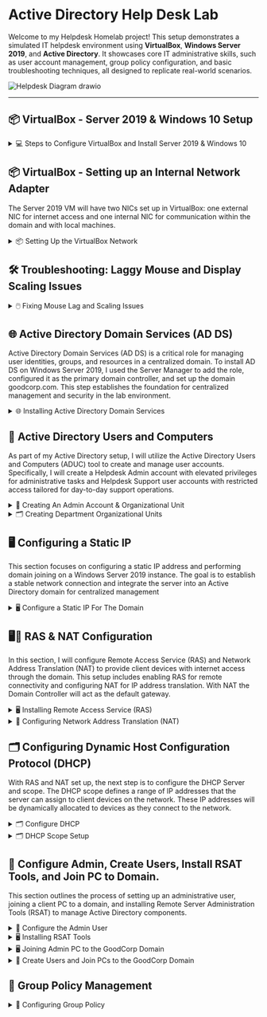 # Active Directory Help Desk Lab

Welcome to my Helpdesk Homelab project! This setup demonstrates a simulated IT helpdesk environment using **VirtualBox**, **Windows Server 2019**, and **Active Directory**. It showcases core IT administrative skills, such as user account management, group policy configuration, and basic troubleshooting techniques, all designed to replicate real-world scenarios.

![Helpdesk Diagram drawio](https://github.com/user-attachments/assets/8f702151-2c27-45c6-87da-01b321d7d5ad)

---

## 📦 VirtualBox - Server 2019 & Windows 10 Setup

<details>
<summary>💻 Steps to Configure VirtualBox and Install Server 2019 & Windows 10</summary>

### 1️⃣ Download and Install VirtualBox
- To start I visited the [VirtualBox website](https://www.oracle.com/virtualization/technologies/vm/downloads/virtualbox-downloads.html) and downloaded the latest version.  
- Follow the installation wizard to complete the setup.

### 2️⃣ Download the Windows Server 2019 & Windows 10 ISO
- To download the Server 2019 ISO, I went to the [Microsoft Evaluation Center](https://www.microsoft.com/en-us/evalcenter/) and searched for "Windows Server 2019."
- To download the Windows 10 ISO I went to [Microsoft Software Download Page](https://www.microsoft.com/en-us/software-download/windows10)

### 3️⃣ Create a New Virtual Machine
- Open VirtualBox and click `New`.
  
  ![New VM Screenshot](https://github.com/user-attachments/assets/7116c63c-d6a3-4a0d-a759-9df440eea598)

- I named the virtual machine `Server 2019`.  
- Select the downloaded Windows Server 2019 ISO image.  
- I checked `Skip Unattended Installation`, then I clicked `Next`
  
  ![Screenshot 2024-12-30 220652](https://github.com/user-attachments/assets/83a81a79-8a1f-4da3-b21a-3ae4fcd8a7fe)

### 4️⃣ Configure Virtual Machine Hardware Settings
- Next, I allocated `4 CPU cores` and `4GB of RAM`.  

   ![Hardware Configuration Screenshot](https://github.com/user-attachments/assets/061c035b-8fd4-4f57-9bf2-ee66c5dde676)
  
- Next, I set the virtual hard disk size to `50GB`.  

  ![Hard Disk Size Screenshot](https://github.com/user-attachments/assets/0b1a7605-65f7-4893-bb85-e39973ebf9c4)
  
- Click `Finish` to complete the setup.  

  ![Screenshot 2024-12-30 222023](https://github.com/user-attachments/assets/54dd2892-fd6b-47fd-91b5-7c71a06cd88a)

### 5️⃣ Install Windows Server 2019
  
- Open VirtualBox, select the Server 2019 VM, and click `Start`.  

  ![Screenshot 2024-12-30 222155](https://github.com/user-attachments/assets/aea67364-b653-4e10-a01c-7224353797f1)

- Once the VM boots, I'll set my Language, Time and currency format, and Input method, then click `Next`

  ![Screenshot 2024-12-30 222422](https://github.com/user-attachments/assets/7f843eda-bf00-448a-b989-69419e93d474)

- On the Windows setup screen, I'll click `Install Now`

  ![Screenshot 2024-12-30 222436](https://github.com/user-attachments/assets/6c0f8e19-4b0f-4724-8fe5-67449d19eb45)

- On the next page, I'll make sure to select `Desktop Experience`, then click `Next`

  ![Screenshot 2024-12-30 222801](https://github.com/user-attachments/assets/e6746f98-533b-47cc-a1b8-075ce4e1152c)

- Accept the License terms, then click `Next`

  ![Screenshot 2024-12-30 223212](https://github.com/user-attachments/assets/471b37db-b583-4a97-b7cd-81bd2ea4c1bf)

- On the next page, I'll select `Custom Install`

  ![Screenshot 2024-12-30 223219](https://github.com/user-attachments/assets/27856ea1-6fac-4f08-9ccc-4507187cc1ff)

- On the Disk Allocation page, select the 50GB drive, then click `Next`

  ![Screenshot 2024-12-30 223224](https://github.com/user-attachments/assets/b759346e-a54e-49df-a344-df8de5d71bdc)

- Windows will begin the installation process.
 
  ![Screenshot 2024-12-30 223251](https://github.com/user-attachments/assets/b60d5f85-1425-45fd-8a05-ae7e90379c59)

- Once prompted, I'll input a password, then click `Finish`

  ![Screenshot 2024-12-30 223851](https://github.com/user-attachments/assets/44d64ac8-147b-4ac5-873b-f26b38713821)

- When at the Windows login screen, press `right ctrl + del`, then enter the password to log in.
- NOTE: you have to use ctrl+del since this is a VM. You could also go to `Input` → `Keyboard`, then click `Insert Ctrl-Alt-Del` to achieve the same thing.

  ![Screenshot 2024-12-30 224856](https://github.com/user-attachments/assets/9db6dc9f-c7cd-42dc-8826-ae1b05abcea8)

✅ Installation Complete
- The VM is now ready and operational! Just repeat the process to create a Windows 10 Virtual Machine.

  ![Completed Setup Screenshot](https://github.com/user-attachments/assets/f7e23cec-1efd-4d81-92c8-125c7e41b602)

</details>

## 📦 VirtualBox - Setting up an Internal Network Adapter
The Server 2019 VM will have two NICs set up in VirtualBox: one external NIC for internet access and one internal NIC for communication within the domain and with local machines.

<details>
<summary>📦 Setting Up the VirtualBox Network</summary>

- On the host machine, I'll launch VirtualBox, select the Server 2019 VM, and click `Settings`.

  ![Screenshot 2024-12-31 205055](https://github.com/user-attachments/assets/5775fb11-80c9-4811-a548-2d58790a5d20)

- On the Settings window, switch to `Expert Mode` in the top left corner.

  ![Screenshot 2024-12-31 205116](https://github.com/user-attachments/assets/6c65c99c-5760-4cbf-a0a6-c7403fbcd184)

- Select `Network` from the menu to the left. Make sure Adapter 1 is enabled and set to `NAT` or `Bridged`

  ![Screenshot 2024-12-31 205130](https://github.com/user-attachments/assets/9fab0c51-00d1-46d1-a2bf-326bf6376dfd)

- Click the Adapter 2 tab and check `Enable Network Adapter` then select `Internal Network` and click `OK`

  ![Screenshot 2024-12-31 205154](https://github.com/user-attachments/assets/0081597c-bb98-42d1-b84a-88767b17aeb2)

- The VirtualBox network adapters are now set up properly. This will allow me to have static ips on one nic, while still giving access to the internet from the other.

</details>

## 🛠️ Troubleshooting: Laggy Mouse and Display Scaling Issues

<details>
<summary>🖱️ Fixing Mouse Lag and Scaling Issues</summary>

### Issue Observed
With the virtual machine running, there were noticeable issues with mouse lag and improper display scaling.  

  ![Mouse Lag Screenshot](https://github.com/user-attachments/assets/f7e23cec-1efd-4d81-92c8-125c7e41b602)

### Solution
1️⃣ Go to `Devices` in the VirtualBox menu and select `Insert Guest Additions CD image...`.  
   
   ![Insert Guest Additions Screenshot](https://github.com/user-attachments/assets/7b1684a1-5a8a-4f5a-91d1-82541c3ba5c1)
   
2️⃣ Within the VM, Open `File Explorer` and navigate to `This PC`.  

3️⃣ Under `Devices and Drives`, open the `CD Drive (D:) VirtualBox Guest Additions`.  
   
   ![Guest Additions Drive Screenshot](https://github.com/user-attachments/assets/c9a9d62d-d1fd-4068-bcc2-89b45c5ddf77)

4️⃣ Run `VBoxWindowsAdditions-amd64` and complete the installation.  
   
   ![Guest Additions Installer Screenshot](https://github.com/user-attachments/assets/18c984f6-9eb0-4a0c-b46d-3f75ad092226)

5️⃣ Reboot the VM.  

### Result
The mouse now moves smoothly, and the display scaling adjusts correctly, allowing for a better user experience. 😊  
  
  ![Fixed Issues Screenshot](https://github.com/user-attachments/assets/f9d96384-69ab-4fc2-8c42-b7196732c051)

</details>

## 🌐 Active Directory Domain Services (AD DS)

Active Directory Domain Services (AD DS) is a critical role for managing user identities, groups, and resources in a centralized domain. To install AD DS on Windows Server 2019, I used the Server Manager to add the role, configured it as the primary domain controller, and set up the domain goodcorp.com. This step establishes the foundation for centralized management and security in the lab environment.

<details>
<summary>🌐 Installing Active Directory Domain Services</summary>

## 🛠️ Prepare the Server

### Change the Computer Name  
- Go to System Properties, by opening `File Explorer` right-click `This PC`, then select `Properties`.

  ![Screenshot 2024-12-30 233825](https://github.com/user-attachments/assets/c35254c2-8989-48e3-8e4d-c041222bf78a)

- Next to Computer Name click `Change Settings`

  ![Screenshot 2024-12-30 234145](https://github.com/user-attachments/assets/1f375b22-e8cc-45ab-a64c-0766477394d5)

- Click `Change` then set the computer name, I'll use `GoodCorp-DC`, click `OK` then restart the server.

  ![Screenshot 2024-12-30 235134](https://github.com/user-attachments/assets/a5a1191f-5e26-49ee-a184-be7d5c9f7094)

- Once restarted, go to system properties again to verify the name has changed.

  ![Screenshot 2024-12-30 235519](https://github.com/user-attachments/assets/2a4f91fb-63a5-4e54-82a4-bc3c7196f6a1)

---

## 🛠️ Open Server Manager & Start Installation

1️⃣ Launch Server Manager  
- Open the VM, Server Manager should start automatically. If not, click `Start`, and select `Server Manager`.  

  ![Server Manager](https://github.com/user-attachments/assets/38ee87c4-8674-400e-bbfe-615c5cc283c3)

2️⃣ Add Roles and Features  
- On the Server Manager dashboard, click `Manage` → `Add Roles and Features`.  

  ![Add Roles and Features](https://github.com/user-attachments/assets/9be5e3e2-1c64-4147-838f-749d3fef7465)

---

## 🖱️ Use the Installation Wizard

3️⃣ Begin Installation  
- When the installation wizard appears, click `Next`.  

  ![Screenshot 2024-12-31 000254](https://github.com/user-attachments/assets/7a82862c-b490-4c80-bdbf-91d54251bd5a)

4️⃣ Select Installation Type  
- Choose `Role-based or Feature-based Installation`, then click `Next`.  

  ![Screenshot 2024-12-31 000345](https://github.com/user-attachments/assets/d018a402-c014-481d-883b-b39e03ea8c36)

5️⃣ Pick the Destination Server  
- Click `Select a server from the server pool` and click `Next`.  

  ![Screenshot 2024-12-31 000419](https://github.com/user-attachments/assets/01baa936-5ab2-43d9-9773-808b8b11b77f)

---

## 🧩 Add the AD DS Role

6️⃣ Add the Role  
- Select `Active Directory Domain Services`, click `Add Features`, then click `Next`.  

  ![Screenshot 2024-12-31 000520](https://github.com/user-attachments/assets/1dcd19c7-97e7-4b31-9850-4d68bbcc8b23)
  ![Screenshot 2024-12-31 000525](https://github.com/user-attachments/assets/3c728739-f489-430c-9f91-09a4bba1588d)
  ![Screenshot 2024-12-31 000536](https://github.com/user-attachments/assets/985b3299-65b1-4d3f-9d14-df927c03b9c8)

7️⃣ Review Features  
- On the Features tab, leave everything as is, then click `Next`.  

  ![Screenshot 2024-12-31 000542](https://github.com/user-attachments/assets/78136f6a-6a4f-4b78-b347-479015962083)

8️⃣ Confirm Installation  
- On the AD DS tab, click `Next`, then `Install` on the Confirmation tab.  

  ![Screenshot 2024-12-31 000547](https://github.com/user-attachments/assets/25a8f8d0-fde5-43c7-946e-9b8758cd5a8f)
  ![Screenshot 2024-12-31 000558](https://github.com/user-attachments/assets/2925c475-10e1-4182-a63f-54b793c11751)
  ![Screenshot 2024-12-31 000637](https://github.com/user-attachments/assets/b2f79e7e-40ed-4bab-ac77-b59394cfbf12)

---

## 🌳 Promote to Domain Controller

9️⃣ Start Promotion  
- After installation, click `Promote this server to a domain controller`.  

  ![Screenshot 2024-12-31 001444](https://github.com/user-attachments/assets/61a5b6f4-e561-4610-b780-62916663398d)

- Add a New Forest: I chose to use `goodcorp.com`.  

  ![Screenshot 2024-12-31 001609](https://github.com/user-attachments/assets/c52bdb0f-9b8d-4518-a96d-34e85b6d1cd8)

🔟 Set Domain Controller Options  
- Input a password and click `Next`.  

  ![Screenshot 2024-12-31 001704](https://github.com/user-attachments/assets/68ed86d6-8756-4b97-99a0-2a014152423b)

---

## 🔗 Configure Additional Settings

- DNS Options: Leave unchecked and click `Next`.  

  ![Screenshot 2024-12-31 001802](https://github.com/user-attachments/assets/a5e73027-9c07-474e-b6e2-8c4db2cd0a68)

- NetBIOS Name: Leave as is and click `Next`.  

  ![Screenshot 2024-12-31 001819](https://github.com/user-attachments/assets/126cedc0-4881-49fb-a9b7-afc20d7e1b71)

- Paths Tab: Keep defaults and click `Next`.  

  ![Screenshot 2024-12-31 001829](https://github.com/user-attachments/assets/15aae331-8cc1-4401-92e8-e2af55f0d473)

- Review Tab: Click `Next`.  

  ![Screenshot 2024-12-31 001841](https://github.com/user-attachments/assets/023c6f47-42bc-4d32-ba3a-3c5b452b8f94)

- Prerequisites Check: Click `Install`.  

  ![Screenshot 2024-12-31 001859](https://github.com/user-attachments/assets/31db2f43-57ce-481f-bf0a-a7d890b8e4cc)

---

## 🔄 Final Steps

✅ Installation Complete  
- Once the installation is complete, the VM will automatically restart.  

  ![Screenshot 2024-12-31 001941](https://github.com/user-attachments/assets/865bf457-60eb-4ef9-aa66-86d8d6727a7c)

---

</details>

## 👥 Active Directory Users and Computers

As part of my Active Directory setup, I will utilize the Active Directory Users and Computers (ADUC) tool to create and manage user accounts. Specifically, I will create a Helpdesk Admin account with elevated privileges for administrative tasks and Helpdesk Support user accounts with restricted access tailored for day-to-day support operations.

<details>
<summary>👥 Creating An Admin Account & Organizational Unit</summary>

## 👥 Create an Admin Account

1️⃣ Access Active Directory Users and Computers
- On the Server Manager dashboard, click `Tools` and select `Active Directory Users and Computers`.

  ![Screenshot 2024-12-31 130031](https://github.com/user-attachments/assets/6b067f12-b5e0-463c-a109-22d47ff88de4)

- I will pin ADUC to my taskbar by right-clicking the icon and selecting `Pin To Taskbar`.

  ![Screenshot 2024-12-31 130320](https://github.com/user-attachments/assets/d63ddf3c-5f44-4b69-80c9-ac53b42f100f)

---

## 🗂️ Create A New Organizational Unit

2️⃣ Create the Admin Organizational Unit
- I'll right-click `goodcorp.com` go to `New` and select `Organizational Unit`.

  ![Screenshot 2025-01-02 105043](https://github.com/user-attachments/assets/ad381f64-64b1-404f-b226-796f8b68381c)

- I'll name the OU `ADMINS` and uncheck `Protect container from accidental deletion`, then click `OK`.

  ![Screenshot 2025-01-02 105303](https://github.com/user-attachments/assets/faa2f277-2318-4b13-a493-09029c170a12)

---

## 👥 Active Directory Account Creation

3️⃣ Account Creation

- Now that I have an `ADMINS` folder. I'll right-click the folder and select `New` then `User`.

  ![Screenshot 2025-01-02 105554](https://github.com/user-attachments/assets/9849c68b-4dd9-4bc4-b837-91482ae745f5)

- I'll input my name `Stephen Abner`, set the User logon name to `a-sabner`, then click `Next`.

  ![Screenshot 2025-01-02 105824](https://github.com/user-attachments/assets/5dc1d58f-036c-4da5-95dd-604d5b340f7f)

- On the next screen I'll input a password, uncheck `User must change password at next logon`, and check `Password never expires`, then click `Next` and `Finish`.

  ![Screenshot 2025-01-02 110117](https://github.com/user-attachments/assets/f27dafd7-b0ec-40d0-a0fe-c422d31710b7)

---

## 👥 Promote User To Admin

4️⃣ Give User Domain Admin

- Now I have my personal account created inside the ADMINS folder, But I still need to give the account admin privileges. 

  ![Screenshot 2025-01-02 110310](https://github.com/user-attachments/assets/7ac6ec2a-59af-4486-8f07-992c8236a434)

- To grant the account admin privileges, I'll right-click on the user and select `Properties`.

  ![Screenshot 2025-01-02 114236](https://github.com/user-attachments/assets/ec2286ca-a535-4d50-9380-6f308cf83aa5)

- In the properties window, I'll click `Member Of`, then click `Add` 

![Screenshot 2025-01-02 114405](https://github.com/user-attachments/assets/c6ad8ed0-2012-4ef2-9a0e-4bf920bcb15d) ![Screenshot 2025-01-02 114417](https://github.com/user-attachments/assets/da3c82ac-522e-42e1-bd58-5d08e5fc6a51)

- In the `Enter the object names to select` section, I'll input `domain admins`, then click `Check Names`

  ![Screenshot 2025-01-02 114942](https://github.com/user-attachments/assets/8dbc6656-3d01-40db-ae77-7324badc9e1e)

- After clicking `Check Names` domain admins will become underlined, click `OK` 

  ![Screenshot 2025-01-02 114959](https://github.com/user-attachments/assets/eb1c2eba-b17b-4742-8b2d-9d5e1d878dae)

- The user has now been added to `Domain Admins`. Click `Apply`, then `OK`.

  ![Screenshot 2025-01-02 115854](https://github.com/user-attachments/assets/8f33d90c-1d84-4ba4-8287-5481a1c49eb6)


</details>

<Details>
  <Summary>🗂️ Creating Department Organizational Units</Summary>

In this section, I will create the HR, and IT OU's for the users that I'll be creating later in my project.

- I'll Open Active Directory Users and Computers, right-click `goodcorp.com` then go to, `New` -> `Organizational Unit`

  ![Screenshot 2025-01-11 162812](https://github.com/user-attachments/assets/7328493a-d279-4ff3-9a1d-961ab070b6b3)

- I'll name the OU `HR`, and uncheck `Protect Container from accidental deletion`, then click `OK`.

  ![Screenshot 2025-01-11 163134](https://github.com/user-attachments/assets/a2511621-c150-448e-a4e6-94399cc61610)

- Now I'll repeat the process above and create the `IT` OU.

  ![Screenshot 2025-01-11 163255](https://github.com/user-attachments/assets/d4b8c8f9-87d6-490f-a809-22b0fa0aa2bf)

- The HR and IT OU's have been created.

  ![Screenshot 2025-01-11 163930](https://github.com/user-attachments/assets/a3222535-ec3f-4664-ac1d-eb5070cb44cb)

</Details>

## 🖥️ Configuring a Static IP
This section focuses on configuring a static IP address and performing domain joining on a Windows Server 2019 instance. The goal is to establish a stable network connection and integrate the server into an Active Directory domain for centralized management

<details>
<summary>🖥️ Configure a Static IP For The Domain</summary>

### 1️⃣ Assigning a Static IP
- To access the network adapters within the VM. I'll right-click `Start` and click `Network Connections`

  ![Screenshot 2024-12-31 223203](https://github.com/user-attachments/assets/9f9aef50-e65c-4939-8609-a7f1bc285842)

- In the Network Connections window, click `Change Adapter Options`

  ![Screenshot 2024-12-31 223220](https://github.com/user-attachments/assets/34dd4bcc-465c-45f2-b19f-42f1c1e1a931)

### 2️⃣ Identifying the Internal Adapter 

- I'll now identify the internal network adapter by right-clicking `Ethernet` and `Ethernet 2` and selecting `Status`.

  ![Screenshot 2024-12-31 224601](https://github.com/user-attachments/assets/0ab866e8-3723-4094-aaf3-dbc8a70868ca)
  ![Screenshot 2024-12-31 224626](https://github.com/user-attachments/assets/ccc3c678-332a-4efb-837a-f1ae1995e118)

- By examining the `IPv4 Connectivity` and `Sent and Received Activity`, it's clear which adapter is internet-facing and which is internal. Ethernet shows `IPv4 Connectivity: Internet`, while Ethernet 2 displays `No Network Access`.

  ![Screenshot 2024-12-31 225150](https://github.com/user-attachments/assets/8c2c5410-9ae0-45ef-87f1-48e65caa7a6f)

### 3️⃣ Verifying the Details 

- To verify, I'll click `Details` on each adapter.  
  
  ![Screenshot 2024-12-31 230549](https://github.com/user-attachments/assets/b33fa348-8062-4968-8f3a-bcda4a86af41)

- Ethernet has a valid IPv4 address, along with a Default Gateway, DHCP, and DNS servers.
- Ethernet 2 has an APIPA Address and lacks a Default Gateway or DNS server. This indicates that Ethernet 2 attempted to obtain an IP address from a DHCP server but couldn't find one.

  ![Screenshot 2024-12-31 230513](https://github.com/user-attachments/assets/76f2e1a9-2ce3-4e4b-8892-d12bc48707d4)

### 4️⃣ Renaming the Adapters

- To clarify things, I'll rename both adapters: I'll right-click on Ethernet and rename it to `Internet`, then right-click on Ethernet 2 and rename it to `Internal`.

  ![Screenshot 2024-12-31 232146](https://github.com/user-attachments/assets/1ac63a47-a75a-4928-91d0-9d1490e9fc8b)
  ![Screenshot 2024-12-31 232220](https://github.com/user-attachments/assets/6976eaf0-1c35-4076-87e2-d0510c33af4c)
  ![Screenshot 2024-12-31 232247](https://github.com/user-attachments/assets/1c07f649-976b-4dd5-be1b-18058e177b09)

### 5️⃣ Configuring the IP Settings 

- Now that the adapters have been identified and renamed, I'll right-click `Internal` and click `Properties`

  ![Screenshot 2024-12-31 232431](https://github.com/user-attachments/assets/638923fd-b16f-4915-82c1-ca97389bca8b)

- In the properties window, I'll double-click `Internet Protocol Version 4 (TCP/IPv4)`

  ![Screenshot 2024-12-31 232532](https://github.com/user-attachments/assets/95694d0c-9925-462d-b1ff-37fafa366e0c)

- I'll select `Use the following IP address` and set the IP address to `172.25.0.1`.
- The subnet mask will be configured as `255.255.255.0`.
- Finally, I'll set the Preferred DNS Server to the loopback address, `127.0.0.1`.

  ![Screenshot 2024-12-31 233719](https://github.com/user-attachments/assets/c36681dc-3bce-4b92-a29f-477083248d40)

### 6️⃣ Finalizing the Configuration

- I'll click `OK`, then restart the VM.

---

### 7️⃣ Verifying the Settings

- After the VM restarts, I'll return to Network Connections and check the Details of the internal adapter to verify that the static IP and subnet mask have been updated.

  ![Screenshot 2024-12-31 235042](https://github.com/user-attachments/assets/537c92d1-3cf5-4fef-b20a-c021c1f97cb1)

- ✅ Everything looks good!
  
</details>

## 🖥️📶 RAS & NAT Configuration
In this section, I will configure Remote Access Service (RAS) and Network Address Translation (NAT) to provide client devices with internet access through the domain. This setup includes enabling RAS for remote connectivity and configuring NAT for IP address translation. With NAT the Domain Controller will act as the default gateway.

<details>
<summary>🖥️ Installing Remote Access Service (RAS) </summary>

### Installing RAS
- Open Server Manager, click `Add Roles and Features`, then click `Next`.

  ![Screenshot 2025-01-02 154407](https://github.com/user-attachments/assets/f8bc3fd0-befe-4c44-aad0-f624ffec59b8)
  ![Screenshot 2025-01-02 154459](https://github.com/user-attachments/assets/42bc5c89-e263-4dd1-a9d3-a55ff96215b2)

- Select `Role-based or feature-based installation`, then click `Next`.

  ![Screenshot 2025-01-02 154514](https://github.com/user-attachments/assets/292675bd-9bd6-4fa5-90b3-8b03d85c55ec)

- Select `Select a server from the server pool`, then click `Next`.

  ![Screenshot 2025-01-02 175613](https://github.com/user-attachments/assets/15658f6d-44d3-4d22-9003-e02dbb9f5e45)

- For roles, check `Remote Access`, then click `Next`.

  ![Screenshot 2025-01-02 154619](https://github.com/user-attachments/assets/b8c017ac-c97d-460f-9779-e496c3b95ab2)

- Leave as is, click `Next`.

  ![Screenshot 2025-01-02 154652](https://github.com/user-attachments/assets/1b2b1a07-5047-4ed1-ac74-a399b5afb787)
  ![Screenshot 2025-01-02 154710](https://github.com/user-attachments/assets/a50e21f3-5f72-4981-8170-b14a7706e7bf)

- Select `Routing`, then click `Add Feature`, `DirectAccess and VPN` will become checked automatically, click `Next`.

  ![Screenshot 2025-01-02 154757](https://github.com/user-attachments/assets/1fd97f61-1dc2-497e-8edf-2f626a745a87)
  ![Screenshot 2025-01-02 154738](https://github.com/user-attachments/assets/78c86947-87ec-4d3b-a7b6-bd430e37ccc4)

- Leave as is, click `Next`.

  ![Screenshot 2025-01-02 154817](https://github.com/user-attachments/assets/d947cd35-2582-4118-bfd9-cbabf9468386)

- Leave as is, click `Next`.  
 
  ![Screenshot 2025-01-02 154834](https://github.com/user-attachments/assets/4581ef11-783d-4499-b5d4-ebdfaa5f0731)

- Click `Install`, when the installation is complete, then click `Close`.

  ![Screenshot 2025-01-02 154850](https://github.com/user-attachments/assets/9ce8f0d5-0660-4b9b-9ab3-21f6d55e5c88)
  ![Screenshot 2025-01-02 154938](https://github.com/user-attachments/assets/afcf27c3-88d4-4e75-b61c-bb10109566fa)

</details>

<details>
  <summary>📶 Configuring Network Address Translation (NAT)</summary>

### 📶 Configure NAT
- Open Server Manager, go to `Tools` and select `Routing and Remote Access`.

  ![Screenshot 2025-01-02 155307](https://github.com/user-attachments/assets/02022e44-7a97-4edf-88e8-b8fa0d81aba7)

- I'll right-click my domain controller `GOODCORP_DC`, then click `Configure and Enable Routing and Remote Access`.

  ![Screenshot 2025-01-02 155412](https://github.com/user-attachments/assets/d3033524-33b0-4f03-8b55-386b2f4603c3)

- When the install wizard appears, click `Next`.

  ![Screenshot 2025-01-02 155431](https://github.com/user-attachments/assets/9b00e80e-f9f5-4c7f-8679-0d755317ff3a)

- Select `Network address translation`, then click `Next`.

  ![Screenshot 2025-01-02 155500](https://github.com/user-attachments/assets/b763aa99-d2e2-4788-b5fc-70a6458d15b3)

- I'll select `Use this Public Interface to connect to the Internet`, then I'll select the `Internet` adapter that I renamed in the `Configuring A Static IP` section. then click `Next`.

  ![Screenshot 2025-01-02 193404](https://github.com/user-attachments/assets/3bc646b4-8f3f-4a56-9c6c-dc3bf9ad3333)

- Click `Finish` to complete the setup.

  ![Screenshot 2025-01-02 194213](https://github.com/user-attachments/assets/aaa8f8ad-3d0a-4427-bb1f-6625da805dc6)

- Now the `GOODCORP-DC` domain has a green UP arrow and is configured properly.

  ![Screenshot 2025-01-02 194504](https://github.com/user-attachments/assets/7be210e3-4ca9-4ac1-add8-24863cfac367)

</details>


## 🗂️ Configuring Dynamic Host Configuration Protocol (DHCP)
With RAS and NAT set up, the next step is to configure the DHCP Server and scope. The DHCP scope defines a range of IP addresses that the server can assign to client devices on the network. These IP addresses will be dynamically allocated to devices as they connect to the network.

<details>
  <summary>🗂️ Configure DHCP</summary>

### 🗂️ Installing DHCP features
- Open Server Manager, click `Add roles and features` then click `Next`.

  ![Screenshot 2025-01-02 200721](https://github.com/user-attachments/assets/0ce2c226-0884-4880-8857-2ef51f6a1d4a)

- Select `Role-based or feature-based installation`, then click `Next`.

  ![Screenshot 2025-01-02 200844](https://github.com/user-attachments/assets/bf4d9a7d-67f4-44b5-89c2-0092ff365c52)

- Click `Select a server from the server pool`, then click `Next`.

  ![Screenshot 2025-01-02 201003](https://github.com/user-attachments/assets/77e037f8-a8a9-488b-993e-5e118279e280)

- For roles, select `DHCP Server` then click `Add Features`, then click `Next`.

  ![Screenshot 2025-01-02 201135](https://github.com/user-attachments/assets/71bb4d4c-93b5-42e9-a811-5a73bf196835)
  ![Screenshot 2025-01-02 201146](https://github.com/user-attachments/assets/e950e4c2-e552-419c-a403-bb87fbdb3ccd)

- Leave features as is, click `Next`

  ![Screenshot 2025-01-02 201347](https://github.com/user-attachments/assets/735841a3-2bad-45f4-8687-0353dab4aad7)

- Click `Next`

  ![Screenshot 2025-01-02 201430](https://github.com/user-attachments/assets/ddab1078-6afc-4b43-8316-eeb659ae166e)

- And finally, I'll click `Install` and wait for the installation to complete, then click `Close`

  ![Screenshot 2025-01-02 201529](https://github.com/user-attachments/assets/bafc33f3-f505-458a-a366-9e8189774965)
  ![Screenshot 2025-01-02 201605](https://github.com/user-attachments/assets/0eef400e-6e2d-42f8-aaae-9e4b90755638)

- Setup complete! In the next section, I'll set up the DHCP scope.
  
</details>

<details>
  <summary>🗂️ DHCP Scope Setup</summary>
  
### 🗂️ Access DHCP Control Panel
- I'll Open Server Manager, go to `Tools` and click `DHCP`.

  ![Screenshot 2025-01-02 202021](https://github.com/user-attachments/assets/dbbf90bd-a939-4e09-8607-81b4a4398ab6)

- Within the control panel, I'll expand `goodcorp-dc.goodcorp.com`. Notice that `IPv4` and `IPv6` have a red down arrow.

  ![Screenshot 2025-01-02 204621](https://github.com/user-attachments/assets/99516fe8-a540-40d0-b714-36c1a8c3102e)

- I'll right-click `IPv4`, click `New Scope`, then click `Next`.

  ![Screenshot 2025-01-02 205926](https://github.com/user-attachments/assets/3d622416-a3a0-4802-be4e-fabbf37c16ec)

- I'll name the scope `172.25.0.100-200`, then click `Next`.

  ![Screenshot 2025-01-02 210130](https://github.com/user-attachments/assets/273f132d-ed15-4232-a0f1-805da7e37a38)

- For the range, I'll set
  - Start IP Address to `172.25.0.100`
  - End IP Address to `172.25.0.200`
  - I'll set the length to `24` so the subnet mask is `255.255.255.0`
- Then click `Next`

  ![Screenshot 2025-01-02 210757](https://github.com/user-attachments/assets/6196be07-625d-43eb-9596-b23918fd7b8a)

- I don't need exclusions, so I'll click `Next`.

  ![Screenshot 2025-01-02 211036](https://github.com/user-attachments/assets/18398b92-7b58-4bb0-bf4a-994f8a371774)

- I'll leave the lease duration at `8 Days`, then click `Next`.

  ![Screenshot 2025-01-02 211201](https://github.com/user-attachments/assets/30b98662-57b7-4833-98cd-0c0b59c0021c)

- On the next window, I'll select `Yes, I want to configure these options now` then click `Next`.

  ![Screenshot 2025-01-02 211322](https://github.com/user-attachments/assets/0084d5e1-6f3b-4dd6-9f2b-229bfb0a471e)

- Since the clients will use the Domain Controller's Internal NIC as the default gateway, I will input the Domain Controller's IP address, click `Add` then click `Next`.

![Screenshot 2025-01-02 211910](https://github.com/user-attachments/assets/1d07b5c3-7791-4489-b3ab-4ba8020fa343)

- The goodcorp.com domain and DNS is already there, so I'll click `Next`.

  ![Screenshot 2025-01-02 212320](https://github.com/user-attachments/assets/335ffaac-cd80-4db6-9bad-ca907b632eb0)

- I'll skip WINS Servers, and click `Next`.

  ![Screenshot 2025-01-02 212409](https://github.com/user-attachments/assets/6dc37d9f-ece2-4570-93c4-a077d55563eb)

- I'll make sure `Yes, I want to activate this scope now` is selected, click `Next`, and `Finish`.

  ![Screenshot 2025-01-02 212434](https://github.com/user-attachments/assets/33b4d60c-3dc2-44b9-a621-92139c1d3b36)

- I noticed IPv4 and IPv6 still had a red down arrow

  ![Screenshot 2025-01-02 212704](https://github.com/user-attachments/assets/8aff448b-322f-45fd-97ae-e43f160d1553)

- To fix this, I'll right-click the domain, and select `Authorize`. Then right-click again, and select `Refresh`.

  ![Screenshot 2025-01-02 212749](https://github.com/user-attachments/assets/a77738eb-40c7-49a2-8609-8deefd9f29ca) ![Screenshot 2025-01-02 212811](https://github.com/user-attachments/assets/e9160bff-f20f-4265-b186-3757676b5ec9)

- IPv4 and IPv6 now have green checkmarks! The DHCP scope and DNS are set up properly. 

![Screenshot 2025-01-02 212839](https://github.com/user-attachments/assets/1802ad18-589d-44a5-8f8a-5eb99dfc7d20)

</details>




<!-- 1️⃣2️⃣3️⃣4️⃣5️⃣6️⃣7️⃣8️⃣9️⃣🔟 -->



 
## 👥 Configure Admin, Create Users, Install RSAT Tools, and Join PC to Domain.
This section outlines the process of setting up an administrative user, joining a client PC to a domain, and installing Remote Server Administration Tools (RSAT) to manage Active Directory components.

<details>
  <summary>👥 Configure the Admin User</summary>

### 🖥️ Enable the Admin Account

- I'll open Virtualbox and start the Windows 10 VM.

- Open File Explorer, right-click `This PC` then click `Manage`.

  ![Screenshot 2025-01-03 113518](https://github.com/user-attachments/assets/f76ecbda-01c3-487c-9694-e6a469964828)

- Within Computer Management, I'll expand `Local Users and Groups` and select `Users`.

  ![Screenshot 2025-01-03 113601](https://github.com/user-attachments/assets/05721956-3564-452d-87ec-806ca529cce7)

- I'll right-click `Administrator` and select `Properties`.

  ![Screenshot 2025-01-03 113624](https://github.com/user-attachments/assets/fc68a576-5aa4-4d56-97fa-a620b719ca5f)

- Uncheck `Account is disabled` then click `Apply` and `OK`.

  ![Screenshot 2025-01-03 113657](https://github.com/user-attachments/assets/64f0347d-a792-40f4-981b-269d06bda450)

- Right-click `Administrator`, then click `Set Password`.

  ![Screenshot 2025-01-03 113735](https://github.com/user-attachments/assets/060170f9-c513-4069-8802-a92c9fd71886)

- click `Proceed`.

  ![Screenshot 2025-01-03 113746](https://github.com/user-attachments/assets/2c5561b6-6cf5-4ab0-9da8-ee2a1387e183)

- I'll set a password, then click `OK`.

  ![Screenshot 2025-01-03 113816](https://github.com/user-attachments/assets/c9a2bbf8-924e-423d-81f4-d2c494947dc2)

- Right-click the start button, then sign out of the VM.

  ![Screenshot 2025-01-03 120734](https://github.com/user-attachments/assets/0a64b373-f268-4560-8afa-9266f1f05344)

- At the sign-in screen, click `Administrator` input the password, then log in.

  ![Screenshot 2025-01-03 120912](https://github.com/user-attachments/assets/408b7362-6254-4a0d-812e-769de928b02a)

- I'll uncheck everything, then click `Accept`.

  ![Screenshot 2025-01-03 121333](https://github.com/user-attachments/assets/43e2e3c4-2f98-476d-94fe-b03cb9320b07)

- I've been informed that Nick Burns has finally been fired, so I'll remove his account.
  - Back at `Computer Management`, I'll right-click the user `Nick Burns` click `Delete`, `Yes`, then `OK`.

    ![Screenshot 2025-01-03 121854](https://github.com/user-attachments/assets/c61ac8c4-442e-45fb-a33f-8f456ee33947)
    ![Screenshot 2025-01-03 122937](https://github.com/user-attachments/assets/0298aac1-25be-455d-824d-a123e5a16033)

- All jokes aside, the admin user has been successfully configured. Next, I’ll install RSAT tools to enable the admin user to manage Active Directory directly from this Windows 10 machine.

</details>




<!-- 1️⃣2️⃣3️⃣4️⃣5️⃣6️⃣7️⃣8️⃣9️⃣🔟 -->




<details>
  <summary>🖥️ Installing RSAT Tools</summary>

### 🖥️ Install RSAT Tools

- Within the Windows 10 VM, right-click `Start` and go to `System`.

  ![Screenshot 2025-01-03 124021](https://github.com/user-attachments/assets/1c732f39-2554-4287-8a48-ea94798e0d57)

- On the left pane, scroll down and click `Optional Features`.

  ![Screenshot 2025-01-03 124146](https://github.com/user-attachments/assets/61b225ea-2af3-4d85-8b7a-383f120edbb8)

- Click `Add a feature`.

  ![Screenshot 2025-01-03 124251](https://github.com/user-attachments/assets/165732d3-2834-4f92-b088-8e8714ba3a43)

- I will select the following features:
  - RSAT: Active Directory Certificate Services tools
  - RSAT: Active Directory Domain Services and Lightweight Directory Services Tools
  - RSAT: DHCP Server Tools
  - RSAT: DNS Server Tools
  - RSAT: Group Policy Management Tools
  - RSAT: Remote Desktop Services Tools
  - RSAT: Server Manager

  ![Screenshot 2025-01-03 124531](https://github.com/user-attachments/assets/d4d11e6a-fee9-423b-aa49-30544705453d)
  ![Screenshot 2025-01-03 124551](https://github.com/user-attachments/assets/22ff1608-9cc7-47c4-9aed-6efa95b78413)
  ![Screenshot 2025-01-03 124602](https://github.com/user-attachments/assets/9e19f05b-b71c-45bd-a0ad-6bf8db30743a)

- Once selected, I'll click `Add`, then everything will begin installing.

  ![Screenshot 2025-01-03 125309](https://github.com/user-attachments/assets/987af641-01af-4718-b638-7398b0e9558b)
  ![Screenshot 2025-01-03 125333](https://github.com/user-attachments/assets/f9a4f68e-1f07-46d0-94d2-aadd377af6fd)

- When the installation is complete, I'll restart the VM.
  
- Now I can see all the tools by clicking `Start` and going to `Windows Administrative Tools`.

  ![Screenshot 2025-01-03 131424](https://github.com/user-attachments/assets/c2a3d2f4-8788-4312-96c1-9305016ade69)

- RSAT Tools is now installed! In the next section, I'll join the computer to the GoodCorp Domain.
  
</details>

<Details>
  <summary>🖥️ Joining Admin PC to the GoodCorp Domain</summary>

### 🖥️ Joining Admin PC to the Domain

- On the Windows 10 VM, I'll open CMD, click `Start` and type `CMD` then press `Enter`.

  ![Screenshot 2025-01-03 134008](https://github.com/user-attachments/assets/b648085d-32fe-40c3-8540-fa8bcb6cdf0b)

- Within CMD, I'll type `ipconfig`. The DC has given this PC the IP `172.25.0.100`. And the Gateway is the DC IP Address `172.25.0.1`.

  ![Screenshot 2025-01-03 134113](https://github.com/user-attachments/assets/c971bc0d-0f4a-417b-8683-18a556327ceb)

- Now I'll add the pc to the domain. Right-click `Start` and click `System`.
  
  ![Screenshot 2025-01-03 141901](https://github.com/user-attachments/assets/37259482-38b4-43c4-a444-06864ed3a66c)

- On the System window, I'll scroll down and click `Rename this PC (advanced)`.

  ![Screenshot 2025-01-03 141942](https://github.com/user-attachments/assets/2368bded-0751-4413-a186-2b570df445b5)

- Within System Properties, I'll click `Change`.

  ![Screenshot 2025-01-03 142227](https://github.com/user-attachments/assets/68d42e32-4637-454b-870d-7e74a3954166)

- I'll change the Computer name to `SABNER`, then I'll select `Domain` then input `goodcorp.com` and click `OK`.

  ![Screenshot 2025-01-03 142505](https://github.com/user-attachments/assets/bfeb7a50-03b8-4329-aa01-68c29e9d59be)

- A login window will appear, I'll input the user name `a-sabner` and password of the admin account that I created earlier, then click `OK`.

  ![Screenshot 2025-01-03 142737](https://github.com/user-attachments/assets/0512a4ed-8b99-43be-b1b9-6f0b4d47e422)

- I'll get a welcome screen, click `OK`.

  ![Screenshot 2025-01-03 142834](https://github.com/user-attachments/assets/3a50e673-3656-481e-b475-e63ea94bf50d)

- Then I'll get a prompt to restart the machine, click `OK`, then restart the VM.

  ![Screenshot 2025-01-03 142846](https://github.com/user-attachments/assets/5e205f41-80fb-480f-9141-1c865774b1ec)

- On the Sign In screen, I'll click `Other user`, we can now see the GOODCORP Domain and how to sign in.

  ![Screenshot 2025-01-03 153831](https://github.com/user-attachments/assets/4a9772c8-6cc8-4cc0-9a67-a66c277c0817)

- I'll input the admin account `a-sabner`, enter the password, then click `Enter`.

  ![Screenshot 2025-01-03 143638](https://github.com/user-attachments/assets/14c5c3fe-6617-403c-beb4-88b26d11915d)

- When logged in, I'll click `Start` Scroll down to `Windows Administrative Tools` and open `Active Directory Users and Computers`.

  ![Screenshot 2025-01-03 154205](https://github.com/user-attachments/assets/dc291cbb-cd81-45dd-872b-4f7db03a5899)

- Now I have access to the goodcorp.com domain and corresponding folders.

  ![Screenshot 2025-01-11 171138](https://github.com/user-attachments/assets/3c922a41-9aba-4eb2-8e60-aed00c65e684)

</Details>

<Details>
  <summary>👥 Create Users and Join PCs to the GoodCorp Domain</summary>

### 👥 Create New Users

- On the `a-sabner` admin machine, I'll click `Start`, scroll down to `Windows Administrative Tools` then click `Active Directory Users and Computers`. Also, I'll go ahead and pin it to the taskbar.

  ![Screenshot 2025-01-03 154205](https://github.com/user-attachments/assets/3438dd8e-f125-439e-9adf-d3cac90c8892)

- I'll Expand the goodcorp.com domain, right-click the `Users` folder, go to `New` and click `User`.

  ![Screenshot 2025-01-11 171400](https://github.com/user-attachments/assets/36027764-5f29-4a4d-be65-5be9449be3bd)

- I'll name the user `John Smith` and set the User logon name to `jsmith`, then click `Next`.

  ![Screenshot 2025-01-03 174207](https://github.com/user-attachments/assets/f662eaac-8ebc-4024-9991-68edcbdf46d3)

- I'll set a password and uncheck `User Must change password at next logon`, then click `Next` and `Finish`.

  ![Screenshot 2025-01-03 174500](https://github.com/user-attachments/assets/4c2c3d17-1553-43ba-937d-8918d2c2ac10)

- John Smith has now been added to users.

  ![Screenshot 2025-01-11 171423](https://github.com/user-attachments/assets/efedba54-33d2-4d10-be34-0cf9b3e4e094)

- I could have initially created John Smith in the IT OU, but I wanted to demonstrate the ability to drag and drop users between OUs.

- To move John Smith to the IT OU, simply drag and drop his account. When the confirmation pop-up appears, click `Yes`.

  ![Screenshot 2025-01-11 175012](https://github.com/user-attachments/assets/0b0c7fde-8ec3-434c-8c92-990efef83639)
  ![Screenshot 2025-01-11 175028](https://github.com/user-attachments/assets/4c275982-2bd1-4bd9-9017-1793d7ae9aa3)

- John Smith is now in the IT OU.

  ![Screenshot 2025-01-11 175449](https://github.com/user-attachments/assets/8d128daf-6a63-42a0-ba81-115b6b41f0b4)

- Now I will create another user in the `HR` OU. I'll Right-click `HR`, go to `New`, then `User`.

  ![Screenshot 2025-01-11 183851](https://github.com/user-attachments/assets/06a5e1c5-6493-4b2a-8371-102b03feef41)

- I'll name this user `Jane Doe`, and set the user logon name to `janedoe`, then click `Next`.

  ![Screenshot 2025-01-11 184045](https://github.com/user-attachments/assets/86d70f4e-fc01-43ac-933d-7463bd3028be)

- Next, I'll create a password, then uncheck `User must change password at next logon`, and check `Password never expires`, then click `Next` and `Finish`.

  ![Screenshot 2025-01-11 184319](https://github.com/user-attachments/assets/97ab16a9-0544-4f81-bb43-14f127842364)

- Jane Doe has not been added to `HR`.

  ![Screenshot 2025-01-11 184458](https://github.com/user-attachments/assets/54b8a3be-bc4c-4210-b3e9-03cf1ed6b29f)

### 🖥️ Join the User PC to the Domain

- I set up new Windows 10 VMs in VirtualBox for John Smith and Jane Doe. Next, I'll start the VM.

- On the new VM machine, I'll right-click `Start` and click `System`

  ![Screenshot 2025-01-03 191946](https://github.com/user-attachments/assets/92bd1253-d5c1-4026-97e9-deae399779cc)

- On the System settings window, I'll click `Rename this PC (advanced)`

  ![Screenshot 2025-01-03 192139](https://github.com/user-attachments/assets/c412c3e1-62e9-4e9c-b5bf-3b6c28f49ae3)

- On the System Properties window, click `Change`

  ![Screenshot 2025-01-03 192315](https://github.com/user-attachments/assets/4a071a5b-fb56-4b07-80a8-92799093f73f)

- I'll set the computer name to `jsmith`, click `domain` then input `goodcorp.com`, then click `OK`.

  ![Screenshot 2025-01-03 193910](https://github.com/user-attachments/assets/8dcf8a75-abcf-4afb-a654-685fb851da32)

- I'll input the username `jsmith`, enter the password, then click `OK`.

  ![Screenshot 2025-01-03 205253](https://github.com/user-attachments/assets/1d58178c-ed1f-4ae9-afb2-eaed3ded087e)

- I'll get a welcome screen, click `OK`.

  ![Screenshot 2025-01-03 142834](https://github.com/user-attachments/assets/3a50e673-3656-481e-b475-e63ea94bf50d)

- Then I'll get a prompt to restart the machine, click `OK`, then restart the VM.

  ![Screenshot 2025-01-03 142846](https://github.com/user-attachments/assets/5e205f41-80fb-480f-9141-1c865774b1ec)

- On the sign in screen, click `Other user`, input the username `jsmith`, enter the password, then click `Enter`.
  
  ![Screenshot 2025-01-03 215321](https://github.com/user-attachments/assets/cc14d677-2f6d-4955-ab14-50c46003a386)

- John Smith now has a PC.

  ![Screenshot 2025-01-11 231645](https://github.com/user-attachments/assets/f3fb932e-7f52-4e7d-857d-3cdd374b03d5)

- On the other VM, I'll do the same process for `Jane Doe`. Right-click `Start` go to `System`, then click `Rename this PC (advanced)`.

  ![Screenshot 2025-01-12 144016](https://github.com/user-attachments/assets/7dba1ac9-24e8-40c2-94d0-c29909e35127)

- I'll click `Change` on the pop-up, then rename the pc to `janedoe` and set the domain to `goodcorp.com`, then click `OK`.

  ![Screenshot 2025-01-12 143253](https://github.com/user-attachments/assets/f6324aa7-aa49-4d9c-9f62-4f05bd4051e2)

- I'll enter the username `janedoe`, enter the password, then click `OK`

  ![Screenshot 2025-01-12 143317](https://github.com/user-attachments/assets/1f23e7f8-dd31-4825-85ed-0f8a094c645a)

- Click `OK` on the welcome screen, then restart the machine.

  ![Screenshot 2025-01-12 143330](https://github.com/user-attachments/assets/4d55a0eb-6e2d-450a-a190-6ff7c705049a)
  ![Screenshot 2025-01-12 143341](https://github.com/user-attachments/assets/28ff9277-e0a4-4626-bb01-54cd44739da4)

- Once the VM restarts, we can log in as Jane Doe.

  ![Screenshot 2025-01-12 143506](https://github.com/user-attachments/assets/1d0628fa-7bfa-4631-8aee-b63f8b04f245)

- John Smith and Jane Doe now have their own PC's.

  ![Screenshot 2025-01-12 144830](https://github.com/user-attachments/assets/8acd00d4-b90a-40aa-bc26-a2e3719788d8)
  ![Screenshot 2025-01-12 144701](https://github.com/user-attachments/assets/2608b58c-aa9e-4194-b918-f176c31cdff8)

</Details>

## 📑 Group Policy Management
<Details>
  <summary>📑 Configuring Group Policy</summary>








  
</Details>

<!-- 1️⃣2️⃣3️⃣4️⃣5️⃣6️⃣7️⃣8️⃣9️⃣🔟 -->

